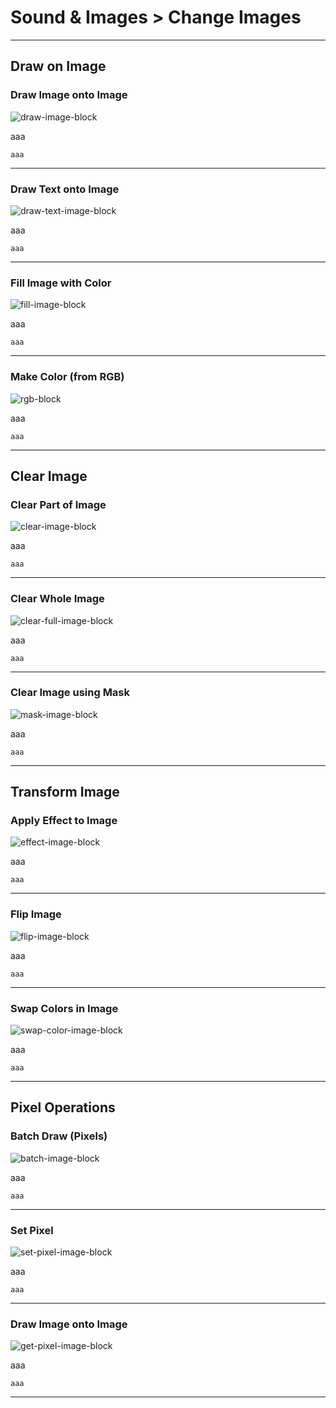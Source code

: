 # Sound & Images > Change Images

***

## Draw on Image

### Draw Image onto Image

![draw-image-block](http://static.stencyl.com/pedia2/block-images/6%20-%20Sound%20%20Images/2%20-%20Change%20Images/image-draw.png)

aaa

```
aaa
```

***

### Draw Text onto Image

![draw-text-image-block](http://static.stencyl.com/pedia2/block-images/6%20-%20Sound%20%20Images/2%20-%20Change%20Images/image-draw-text.png)

aaa

```
aaa
```

***

### Fill Image with Color

![fill-image-block](http://static.stencyl.com/pedia2/block-images/6%20-%20Sound%20%20Images/2%20-%20Change%20Images/image-fill.png)

aaa

```
aaa
```

***

### Make Color (from RGB)

![rgb-block](http://static.stencyl.com/pedia2/block-images/6%20-%20Sound%20%20Images/2%20-%20Change%20Images/rgb-to-color.png)

aaa

```
aaa
```

***

## Clear Image

### Clear Part of Image

![clear-image-block](http://static.stencyl.com/pedia2/block-images/6%20-%20Sound%20%20Images/2%20-%20Change%20Images/image-clear.png)

aaa

```
aaa
```

***

### Clear Whole Image

![clear-full-image-block](http://static.stencyl.com/pedia2/block-images/6%20-%20Sound%20%20Images/2%20-%20Change%20Images/image-clear-all.png)

aaa

```
aaa
```

***

### Clear Image using Mask

![mask-image-block](http://static.stencyl.com/pedia2/block-images/6%20-%20Sound%20%20Images/2%20-%20Change%20Images/image-mask.png)

aaa

```
aaa
```

***

## Transform Image

### Apply Effect to Image

![effect-image-block](http://static.stencyl.com/pedia2/block-images/6%20-%20Sound%20%20Images/2%20-%20Change%20Images/image-filter.png)

aaa

```
aaa
```

***

### Flip Image

![flip-image-block](http://static.stencyl.com/pedia2/block-images/6%20-%20Sound%20%20Images/2%20-%20Change%20Images/image-flip.png)

aaa

```
aaa
```

***

### Swap Colors in Image

![swap-color-image-block](http://static.stencyl.com/pedia2/block-images/6%20-%20Sound%20%20Images/2%20-%20Change%20Images/image-swap.png)

aaa

```
aaa
```

***

## Pixel Operations

### Batch Draw (Pixels)

![batch-image-block](http://static.stencyl.com/pedia2/block-images/6%20-%20Sound%20%20Images/2%20-%20Change%20Images/image-wrapper.png)

aaa

```
aaa
```

***

### Set Pixel

![set-pixel-image-block](http://static.stencyl.com/pedia2/block-images/6%20-%20Sound%20%20Images/2%20-%20Change%20Images/image-set-px.png)

aaa

```
aaa
```

***

### Draw Image onto Image

![get-pixel-image-block](http://static.stencyl.com/pedia2/block-images/6%20-%20Sound%20%20Images/2%20-%20Change%20Images/image-get-px.png)

aaa

```
aaa
```

***
